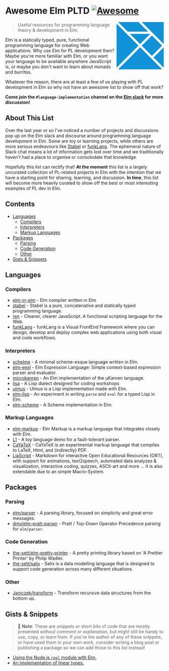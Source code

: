 # Awesome Elm PLTD [![Awesome](https://awesome.re/badge.svg)](https://awesome.re)

[<img src="https://github.com/elm/elm-lang.org/raw/master/static/assets/logos/elm.png" align="right" width="150">](https://elm-lang.org)

> Useful resources for programming language theory & development in Elm.

Elm is a statically typed, pure, functional programming language for creating Web applications. Why use Elm for PL development then? Maybe you're more familiar with Elm, or you want your language to be available anywhere JavaScript is, or maybe you don't want to learn about monads and burritos.

Whatever the reason, there are at least a few of us playing with PL development in Elm so why not have an awesome list to show off that work?

**Come join the `#language-implementation` channel on the [Elm slack](https://elmlang.herokuapp.com) for more discussion!**

## About This List

Over the last year or so I've noticed a number of projects and discussions pop up on the Elm slack and discourse around programming language development in Elm. Some are toy or learning projects, while others are more serious endeavours like [Stabel](https://fossils.stabel-lang.org/compiler/home) or [funkLang](https://github.com/funk-team/funkLang). The ephemeral nature of Slack chat means a lot of information gets lost over time and we traditionally haven't had a place to organise or consolodate that knowledge.

Hopefully this list can rectify that! **At the moment** this list is a largely uncurated collection of PL-related projects in Elm with the intention that we have a starting point for sharing, learning, and discussion. **In time**, this list will become more heavily curated to show off the best or most interesting examples of PL dev in Elm.

## Contents

- [Languages](#languages)
  - [Compilers](#compilers)
  - [Interpreters](#interpreters)
  - [Markup Languages](#markup-languages)
- [Packages](#packages)
  - [Parsing](#parsing)
  - [Code Generation](#code-generation)
  - [Other](#other)
- [Gists & Snippets](#gists--snippets)

## Languages

### Compilers

- [elm-in-elm](https://github.com/elm-in-elm/compiler/) - Elm compiler written in Elm
- [stabel](https://fossils.stabel-lang.org/compiler/home) - Stabel is a pure, concatenative and statically typed programming language.
- [ren](https://github.com/ren-lang/compiler/) - Cleaner, clearer JavaScript. A functional scripting language for the Web.
- [funkLang](https://github.com/funk-team/funkLang) - funkLang is a Visual FrontEnd Framework where you can design, develop and deploy complex web applications using both visual and code workflows.

### Interpreters

- [schelme](https://github.com/bburdette/schelme/) - A minimal scheme-esque language written in Elm.
- [elm-eexl](https://github.com/ccapndave/elm-eexl/) - Elm Expression Language: Simple context-based expression parser and evaluator.
- [microkanren](https://github.com/dvberkel/microkanren/) - An Elm implementation of the μKanren language.
- [lisa](https://github.com/chicode/lisa/) - A Lisp dialect designed for coding workshops
- [ulmus](https://github.com/uzimaru0000/ulmus/) - Ulmus is a Lisp implementation made with Elm.
- [elm-lisp](https://github.com/jxxcarlson/elm-lisp) - An experiment in writing `parse` and `eval` for a typed Lisp in Elm.
- [elm-scheme](https://github.com/akoppela/elm-scheme) - A Scheme implementation in Elm.

### Markup Languages

- [elm-markup](https://github.com/mdgriffith/elm-markup/) - Elm Markup is a markup language that integrates closely with Elm.
- [L1](https://github.com/jxxcarlson/L1) - A toy language demo for a fault-tolerant parser.
- [CaYaTeX](https://github.com/jxxcarlson/cayatex) - CaYaTeX is an experimental markup language that compiles to LaTeX, Html, and (indirectly) PDF.
- [LiaScript](https://github.com/liascript/liascript) - Markdown for interactive Open Educational Resources (ORT), with support for animations, text2speech, automated data analyzes & visualization, interactive coding, quizzes, ASCII-art and more ... It is also extendable due to an simple Macro-System.

## Packages

### Parsing

- [elm/parser](https://github.com/elm/parser/) - A parsing library, focused on simplicity and great error messages.
- [dmy/elm-pratt-parser](https://github.com/dmy/elm-pratt-parser/) - Pratt / Top-Down Operator Precedence parsing for `elm/parser`.

### Code Generation

- [the-sett/elm-pretty-printer](https://github.com/the-sett/elm-pretty-printer/) - A pretty printing library based on 'A Prettier Printer' by Philip Wadler.
- [the-sett/salix](https://github.com/the-sett/salix/) - Salix is a data modelling language that is designed to support code generation across many different situations.

### Other

- [Janiczek/transform](https://github.com/Janiczek/transform/) - Transform recursive data structures from the bottom up.

## Gists & Snippets

> 🚨 **Note**: These are snippets or short bits of code that are mostly presented _without comment or explanation_, but might still be handy to use, copy, or learn from. If you're the author of any of these snippets, or have used them in your own work, consider writing a blog post or publishing a package so we can add those to this list instead! 

- [Using the Node.js `repl` module with Elm.](https://gist.github.com/pd-andy/899bb2eec17c19f46d808cdf4d66771a)
- [An implementation of linear types.](https://gist.github.com/jjant/bcad85349ebd68cfe88ec634dc2c645e)
